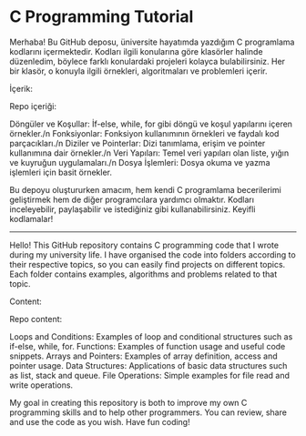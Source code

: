 # C Programming Tutorial

Merhaba! Bu GitHub deposu, üniversite hayatımda yazdığım C programlama kodlarını içermektedir. Kodları ilgili konularına göre klasörler halinde düzenledim, böylece farklı konulardaki projeleri kolayca bulabilirsiniz. Her bir klasör, o konuyla ilgili örnekleri, algoritmaları ve problemleri içerir.

İçerik:

Repo içeriği:

Döngüler ve Koşullar: İf-else, while, for gibi döngü ve koşul yapılarını içeren örnekler./n
Fonksiyonlar: Fonksiyon kullanımının örnekleri ve faydalı kod parçacıkları./n
Diziler ve Pointerlar: Dizi tanımlama, erişim ve pointer kullanımına dair örnekler./n
Veri Yapıları: Temel veri yapıları olan liste, yığın ve kuyruğun uygulamaları./n
Dosya İşlemleri: Dosya okuma ve yazma işlemleri için basit örnekler.

Bu depoyu oluştururken amacım, hem kendi C programlama becerilerimi geliştirmek hem de diğer programcılara yardımcı olmaktır. Kodları inceleyebilir, paylaşabilir ve istediğiniz gibi kullanabilirsiniz. Keyifli kodlamalar!
********************************************************************************************************************************************************
Hello! This GitHub repository contains C programming code that I wrote during my university life. I have organised the code into folders according to their respective topics, so you can easily find projects on different topics. Each folder contains examples, algorithms and problems related to that topic.

Content:

Repo content:

Loops and Conditions: Examples of loop and conditional structures such as if-else, while, for.
Functions: Examples of function usage and useful code snippets.
Arrays and Pointers: Examples of array definition, access and pointer usage.
Data Structures: Applications of basic data structures such as list, stack and queue.
File Operations: Simple examples for file read and write operations.

My goal in creating this repository is both to improve my own C programming skills and to help other programmers. You can review, share and use the code as you wish. Have fun coding!
